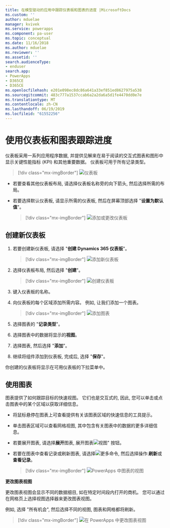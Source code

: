 ```yaml
---
title: 在模型驱动的应用中跟踪仪表板和图表的进度 |MicrosoftDocs
ms.custom: ''
author: mduelae
manager: kvivek
ms.service: powerapps
ms.component: pa-user
ms.topic: conceptual
ms.date: 11/16/2018
ms.author: mduelae
ms.reviewer: ''
ms.assetid: ''
search.audienceType:
- enduser
search.app:
- PowerApps
- D365CE
- D365CE
ms.openlocfilehash: e201e098ec8dc86a641a33ef851ed8627975a538
ms.sourcegitcommit: 483c777a1537ccab6a2a2da6a5d1fe4470dd0e7e
ms.translationtype: MT
ms.contentlocale: zh-CN
ms.lasthandoff: 06/19/2019
ms.locfileid: "61552256"
---
```

# <a name="track-your-progress-with-dashboards-and-charts"></a>使用仪表板和图表跟踪进度

仪表板采用一系列应用程序数据, 并提供见解来在易于阅读的交互式图表和图形中显示关键性能指标 (KPI) 和其他重要数据。 仪表板可用于所有记录类型。

> [!div class="mx-imgBorder"]
> ![仪表板](media/Dashboard.png "仪表板") 

-  若要查看其他仪表板布局, 请选择仪表板名称旁的向下箭头, 然后选择所需的布局。
-  若要选择默认仪表板, 请显示所需的仪表板, 然后在屏幕顶部选择 "**设置为默认值**"。

   > [!div class="mx-imgBorder"]
   > ![添加或更改仪表板](media/add_dashboard.png "添加或更改仪表板") 

## <a name="create-a-new-dashboard"></a>创建新仪表板

1. 若要创建新仪表板, 请选择 "**创建 Dynamics 365 仪表板**"。 

   > [!div class="mx-imgBorder"]
   > ![添加新仪表板](media/new_dashboard.png "添加新仪表板")
   
2. 选择仪表板布局, 然后选择 "**创建**"。  

   > [!div class="mx-imgBorder"]
   > ![创建仪表板](media/create_dashboard.png "创建仪表板")
 
3. 键入仪表板的名称。 
4. 向仪表板的每个区域添加所需内容。 例如, 让我们添加一个图表。 

   > [!div class="mx-imgBorder"]
   > ![添加图表](media/add_chart.png "添加图表")
 
 5. 选择图表的 "**记录类型**"。
 6. 选择图表中的数据将显示的**视图**。
 7. 选择图表, 然后选择 "**添加**"。
 8. 继续将组件添加到仪表板, 完成后, 选择 "**保存**"。 
 
你创建的仪表板将显示在可用仪表板的下拉菜单中。

## <a name="use-charts"></a>使用图表 

图表提供了如何跟踪目标的快速视图。 它们也是交互式的, 因此, 您可以单击或点击图表中的某个区域以获取详细信息。

-   将鼠标悬停在图表上可查看提供有关该图表区域的快速信息的工具提示。
-   单击图表区域可以查看网格视图, 其中包含有关图表中的数据的更多详细信息。
-   若要展开图表, 请选择**展开**图表, 展开图表![视图](media/expandviewbutton.png "展开 \"图表视图")" 按钮。
-   若要在图表中查看记录或刷新图表, 请选择![更](media/MoreButton.png "")多命令, 然后选择操作:**刷新**或**查看记录**。
     
     > [!div class="mx-imgBorder"]
     > ![PowerApps 中图表的视图](media/ViewOfCharts.png "PowerApps 中图表的视图")  
       

**更改图表视图**
 
更改图表视图会显示不同的数据细目, 如在特定时间段内打开的商机。 您可以通过在网格页上选择视图选择器来更改图表视图。

例如, 选择 "所有机会", 然后选择不同的视图, 图表和网格都将刷新。

> [!div class="mx-imgBorder"]
> ![在 PowerApps 中更改图表视图](media/ChangeChartView.png "在 PowerApps 中更改图表视图")






